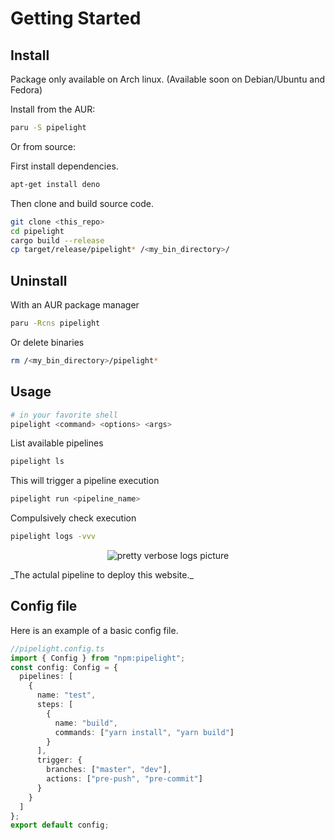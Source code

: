 # Getting Started

## Install

Package only available on Arch linux.
(Available soon on Debian/Ubuntu and Fedora)

Install from the AUR:

```bash
paru -S pipelight
```

Or from source:

First install dependencies.

```sh
apt-get install deno
```

Then clone and build source code.

```sh
git clone <this_repo>
cd pipelight
cargo build --release
cp target/release/pipelight* /<my_bin_directory>/
```

## Uninstall

With an AUR package manager

```bash
paru -Rcns pipelight
```

Or delete binaries

```sh
rm /<my_bin_directory>/pipelight*
```

## Usage

```bash
# in your favorite shell
pipelight <command> <options> <args>
```

List available pipelines

```bash
pipelight ls
```

This will trigger a pipeline execution

```bash
pipelight run <pipeline_name>
```

Compulsively check execution

```bash
pipelight logs -vvv
```

<p align="center">
  <img class="terminal" src="https://doc.pipelight.areskul.com/images/log_level3.png" alt="pretty verbose logs picture">
</p>
_The actulal pipeline to deploy this website._

## Config file

Here is an example of a basic config file.

```ts
//pipelight.config.ts
import { Config } from "npm:pipelight";
const config: Config = {
  pipelines: [
    {
      name: "test",
      steps: [
        {
          name: "build",
          commands: ["yarn install", "yarn build"]
        }
      ],
      trigger: {
        branches: ["master", "dev"],
        actions: ["pre-push", "pre-commit"]
      }
    }
  ]
};
export default config;
```

